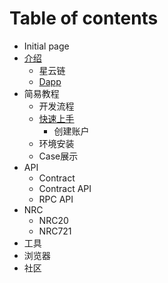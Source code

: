 # Table of contents

* Initial page
* [介绍](introduction/README.md)
  * 星云链
  * [Dapp](introduction/dapp.md)
* 简易教程
  * 开发流程
  * [快速上手](ji/kuai-su-shang-shou/README.md)
    * 创建账户
  * 环境安装
  * Case展示
* API
  * Contract
  * Contract API
  * RPC API
* NRC
  * NRC20
  * NRC721
* 工具
* 浏览器
* 社区

